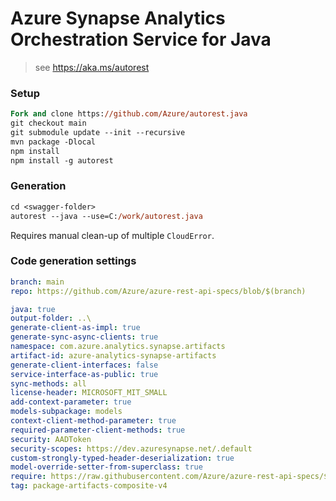 # Azure Synapse Analytics Orchestration Service for Java

> see https://aka.ms/autorest

### Setup
```ps
Fork and clone https://github.com/Azure/autorest.java 
git checkout main
git submodule update --init --recursive
mvn package -Dlocal
npm install
npm install -g autorest
```

### Generation
```ps
cd <swagger-folder>
autorest --java --use=C:/work/autorest.java
```

Requires manual clean-up of multiple `CloudError`.

### Code generation settings
```yaml
branch: main
repo: https://github.com/Azure/azure-rest-api-specs/blob/$(branch)
```

```yaml
java: true
output-folder: ..\
generate-client-as-impl: true
generate-sync-async-clients: true
namespace: com.azure.analytics.synapse.artifacts
artifact-id: azure-analytics-synapse-artifacts
generate-client-interfaces: false
service-interface-as-public: true
sync-methods: all
license-header: MICROSOFT_MIT_SMALL
add-context-parameter: true
models-subpackage: models
context-client-method-parameter: true
required-parameter-client-methods: true
security: AADToken
security-scopes: https://dev.azuresynapse.net/.default
custom-strongly-typed-header-deserialization: true
model-override-setter-from-superclass: true
require: https://raw.githubusercontent.com/Azure/azure-rest-api-specs/$(branch)/specification/synapse/data-plane/readme.md
tag: package-artifacts-composite-v4
```
